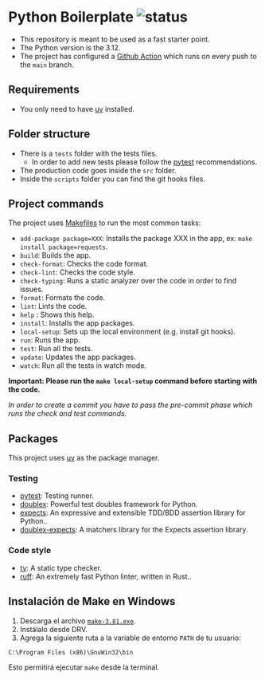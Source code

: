 # Python Boilerplate ![status](https://github.com/pmareke/python-boilerplate/actions/workflows/app.yml/badge.svg)

- This repository is meant to be used as a fast starter point.
- The Python version is the 3.12.
- The project has configured a [Github Action](https://github.com/pmareke/python-boilerplate/actions) which runs on every push to the `main` branch.

## Requirements

- You only need to have [uv](https://docs.astral.sh/uv) installed.

## Folder structure

- There is a `tests` folder with the tests files.
  - In order to add new tests please follow the [pytest](https://docs.pytest.org/en/7.1.x/getting-started.html) recommendations.
- The production code goes inside the `src` folder.
- Inside the `scripts` folder you can find the git hooks files.

## Project commands

The project uses [Makefiles](https://www.gnu.org/software/make/manual/html_node/Introduction.html) to run the most common tasks:

- `add-package package=XXX`: Installs the package XXX in the app, ex: `make install package=requests`.
- `build`: Builds the app.
- `check-format`: Checks the code format.
- `check-lint`: Checks the code style.
- `check-typing`: Runs a static analyzer over the code in order to find issues.
- `format`: Formats the code.
- `lint`: Lints the code.
- `help` : Shows this help.
- `install`: Installs the app packages.
- `local-setup`: Sets up the local environment (e.g. install git hooks).
- `run`: Runs the app.
- `test`: Run all the tests.
- `update`: Updates the app packages.
- `watch`: Run all the tests in watch mode.

**Important: Please run the `make local-setup` command before starting with the code.**

_In order to create a commit you have to pass the pre-commit phase which runs the check and test commands._

## Packages

This project uses [uv](https://docs.astral.sh/uv) as the package manager.

### Testing

- [pytest](https://docs.pytest.org/en/7.1.x/contents.html): Testing runner.
- [doublex](https://github.com/davidvilla/python-doublex): Powerful test doubles framework for Python.
- [expects](https://expects.readthedocs.io/en/stable/): An expressive and extensible TDD/BDD assertion library for Python..
- [doublex-expects](https://github.com/jaimegildesagredo/doublex-expects): A matchers library for the Expects assertion library.

### Code style

- [ty](https://github.com/astral-sh/ty): A static type checker.
- [ruff](https://github.com/astral-sh/ruff): An extremely fast Python linter, written in Rust..

## Instalación de Make en Windows

1. Descarga el archivo [`make-3.81.exe`](https://sitsa.dl.sourceforge.net/project/gnuwin32/make/3.81/make-3.81.exe?viasf=1).
2. Instálalo desde DRV.
3. Agrega la siguiente ruta a la variable de entorno `PATH` de tu usuario:

  ```
  C:\Program Files (x86)\GnuWin32\bin
  ```

Esto permitirá ejecutar `make` desde la terminal.

